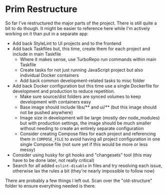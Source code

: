 # Prim Restructure

So far I've restructured the major parts of the project. There is still quite a bit to do though. It might be easier
to reference here while I'm actively working on it than put in a separate app:

- Add back StyleLint to UI projects and to the frontend
- Add back Taskfiles but, this time, create them for each project and include in main Taskfile
  - Where it makes sense, use TurboRepo run commands within main Taskfile
  - Create tasks for not just running JavaScript project but also individual Docker containers
  - Add back common development-related tasks to misc folder
- Add back Docker configuration but this time use a single Dockerfile for development and production to reduce repetition.
  - Make sure source/dist folders are synced volumes to keep development with containers easy
  - Base image should include libs/** and  ui/** (but this image should not be pushed anywhere)
  - Image size in development will be large (mostly dev node_modules) but with production settings, the image should be much smaller without needing to create an entirely separate configuration
  - Consider creating Compose files for each project and referencing them in `COMPOSE_FILE` to avoid having all project configuration in one single Compose file (not sure yet if this would be more or less messy)
- Consider using husky for git hooks and "changesets" tool (this may have to be done later, not really critical)
- Search for all added `eslint-disable` in files and try resolving each issue, otherwise lax the rules a bit (they're nearly impossible to follow now)


There are probably a few things I left out. Scan over the "old-structure" folder to ensure everything needed is there.

